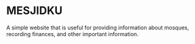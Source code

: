 # MESJIDKU #

A simple website that is useful for providing information about mosques, recording finances, and other important information.
